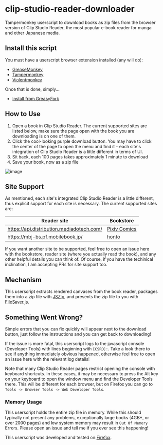 # clip-studio-reader-downloader
Tampermonkey userscript to download books as zip files from the browser version of Clip Studio Reader, the most popular e-book reader for manga and other Japanese media.

## Install this script

You must have a userscript browser extension installed (any will do):
- [GreaseMonkey](https://www.greasespot.net/)
- [Tampermonkey](http://tampermonkey.net/)
- [Violentmonkey](https://violentmonkey.github.io/)
  
Once that is done, simply...
- [Install from GreasyFork](https://greasyfork.org/en/scripts/481576-clip-studio-reader-downloader)

## How to Use
1. Open a book in Clip Studio Reader. The current supported sites are listed below, make sure the page open with the book you are downloading is on one of them.
2. Click the cool-looking purple download button. You may have to click the center of the page to open the menu and find it - each site's integration of Clip Studio Reader is a little different in terms of UI.
3. Sit back, each 100 pages takes approximately 1 minute to download
4. Save your book, now as a zip file
   
![image](https://github.com/MrCocoNuat/clip-studio-reader-downloader/assets/28863780/e8541293-31e2-49a3-ab62-c9b7efe80afd)

## Site Support

As mentioned, each site's integrated Clip Studio Reader is a little different, thus explicit support for each site is necessary. The current supported sites are:

| Reader site | Bookstore |
|-|-|
|https://api.distribution.mediadotech.com/|[Pixiv Comics](https://comic.pixiv.net/)|
|https://mbj-bs.pf.mobilebook.jp/| [honto](https://honto.jp/)|

If you want another site to be supported, feel free to open an issue here with the bookstore, reader site (where you actually read the book), and any other helpful details you can think of. Of course, if you have the techinical inclination, I am accepting PRs for site support too.

## Mechanism
This userscript extracts rendered canvases from the book reader, packages them into a zip file with [JSZip](https://github.com/Stuk/jszip), and presents the zip file to you with [FileSaver.js](https://github.com/eligrey/FileSaver.js).

## Something Went Wrong?
Simple errors that you can fix quickly will appear next to the download button, just follow the instructions and you can get back to downloading!

If the issue is more fatal, this userscript logs to the javascript console (Developer Tools) with lines beginning with `[CSRD]:`. Take a look there to see if anything immediately obvious happened, otherwise feel free to open an issue here with the relevant log details!

Note that many Clip Studio Reader pages restrict opening the console with keyboard shortcuts. In these cases, it may be necessary to press the Alt key on your keyboard to open the window menu and find the Developer Tools there. This will be different for each browser, but on Firefox you can go to `Tools -> Browser Tools -> Web Developer Tools`.

### Memory Usage
This userscript holds the entire zip file in memory. While this should typically not present any problems, exceptionally large books (4GB+, or over 2000 pages) and low system memory may result in `Out Of Memory` Errors. Please open an issue and tell me if you ever see this happening!

This userscript was developed and tested on [Firefox](https://www.mozilla.org/en-US/firefox/new/).
